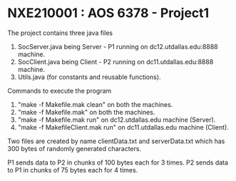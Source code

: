 # NXE210001 : AOS 6378 - Project1

The project contains three java files
1. SocServer.java being Server - P1 running on dc12.utdallas.edu:8888 machine.
2. SocClient.java being Client - P2 running on dc11.utdallas.edu:8888 machine.
3. Utils.java (for constants and reusable functions).

Commands to execute the program
1. "make -f Makefile.mak clean" on both the machines.
2. "make -f Makefile.mak" on both the machines.
3. "make -f Makefile.mak run" on dc12.utdallas.edu machine (Server).
4. "make -f MakefileClient.mak run" on dc11.utdallas.edu machine (Client).

Two files are created by name clientData.txt and serverData.txt which has 300 bytes of randomly generated characters.

P1 sends data to P2 in chunks of 100 bytes each for 3 times.
P2 sends data to P1 in chunks of 75 bytes each for 4 times.
